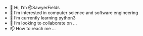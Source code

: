 - 👋 Hi, I’m @SawyerFields
- 👀 I’m interested in computer science and software engineering
- 🌱 I’m currently learning python3
- 💞️ I’m looking to collaborate on ...
- 📫 How to reach me ...

<!---
SawyerFields/SawyerFields is a ✨ special ✨ repository because its `README.md` (this file) appears on your GitHub profile.
You can click the Preview link to take a look at your changes.
--->
